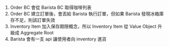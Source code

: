 

1. Order BC 會從 Barista BC 取得咖啡列表
2. Order BC 建立訂單後，會丟給 Barista 執行訂單，但如果 Barista 發現冰箱庫存不足，則該訂單失效
3. Inventory Item 加入保存期限概念，所以 Inventory Item 從 Value Object 升級成 Aggregate Root
4. Barista 會有一支 api 讓使用者向 inventory 進貨


